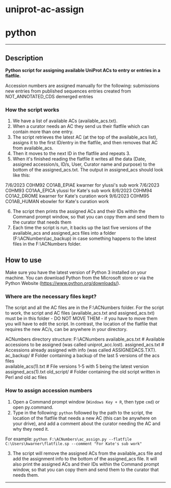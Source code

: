 # uniprot-ac-assign
# python 
***

## Description
**Python script for assigning available UniProt ACs to entry or entries in a flatfile.**

Accession numbers are assigned manually for the following:
    submissions
    new entries from published sequences
    entries created from NOT_ANNOTATED_CDS
    demerged entries

### How the script works
1. We have a list of available ACs (available_acs.txt).
2. When a curator needs an AC they send us their flatfile which can contain more than one entry.
3. The script retrieves the latest AC (at the top of the available_acs list), assigns it to the first ID/entry in the flatfile, and then removes that AC from available_acs.
4. Then it moves to the next ID in the flatfile and repeats 3.
5. When it's finished reading the flatfile it writes all the data (Date, assigned accession/s, ID/s, User, Curator name and purpose) to the bottom of the assigned_acs.txt. The output in assigned_acs should look like this:
   
7/6/2023 C0HM92 CO1AB_EPIAE kwarner for ylussi's sub work
7/6/2023 C0HM93 CO1AA_EPICA ylussi for Kate's sub work
8/6/2023 C0HM94 CO1A2_DROME kwarner for Kate's curation work
9/6/2023 C0HM95 CO1AB_HUMAN ebowler for Kate's curation work

6. The script then prints the assigned ACs and their IDs within the Command prompt window, so that you can copy them and send them to the curator that needs them
7. Each time the script is run, it backs up the last five versions of the available_acs and assigned_acs files into a folder (F:\ACNumbers\ac_backup) in case something happens to the latest files in the F:\ACNumbers folder.   

## How to use
Make sure you have the latest version of Python 3 installed on your machine. You can download Python from the Microsoft store or via the Python Website (https://www.python.org/downloads/).

### Where are the necessary files kept?
The script and all the AC files are in the F:\ACNumbers folder. 
For the script to work, the script and AC files (available_acs.txt and assigned_acs.txt) must be in this folder - DO NOT MOVE THEM - if you have to move them you will have to edit the script. 
In contrast, the location of the flatfile that requires the new AC/s, can be anywhere in your directory.

ACNumbers directory structure:
F:\ACNumbers
  available_acs.txt          # Available accessions to be assigned (was called uniprot_acc.lost).
  assigned_acs.txt           # Accessions already assigned with info (was called ASSIGNEDACS.TXT).
  ac_backup/                 # Folder containing a backup of the last 5 versions of the acs files            
    available_acs(1).txt        # File versions 1-5 with 5 being the latest version     
    assigned_acs(1).txt
  old_script/                # Folder containing the old script written in Perl and old ac files  

### How to assign accession numbers
1. Open a Command prompt window (`Windows Key + R`, then type `cmd`) or open py.command.  
2. Type in the following: `python` followed by the path to the script, the location of the flatfile that needs a new AC (this can be anywhere on your drive), and add a comment about the curator needing the AC and why they need it.

For example:
`python F:\ACNumbers\ac_assign.py --flatfile C:\Users\kwarner\flatfile.sp --comment "For Kate's sub work"`

3. The script will remove the assigned ACs from the available_acs file and add the assignment info to the bottom of the assigned_acs file. It will also print the assigned ACs and their IDs within the Command prompt window, so that you can copy them and send them to the curator that needs them.

***

